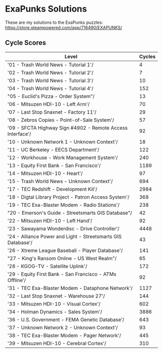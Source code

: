 # ExaPunks Solutions

These are my solutions to the ExaPunks puzzles: https://store.steampowered.com/app/716490/EXAPUNKS/

## Cycle Scores

| Level                                                                                                                   | Cycles |
|-------------------------------------------------------------------------------------------------------------------------|--------|
| '01 - Trash World News - Tutorial 1'/                    | 4      |
| '02 - Trash World News - Tutorial 2'/                    | 7      |
| '03 - Trash World News - Tutorial 3'/                    | 10      |
| '04 - Trash World News - Tutorial 4'/                    | 152      |
| "05 - Euclid's Pizza - Order System"/                    | 13      |
| '06 - Mitsuzen HDI-10 - Left Arm'/                    | 70       |
| '07 - Last Stop Snaxnet - Factory 11'/                    | 29      |
| '08 - Zebros Copies - Point-of-Sale System'/                    | 57      |
| '09 - SFCTA Highway Sign #4902 - Remote Access Interface'/                    | 92      |
| '10 - Unknown Network 1 - Unknown Context'/                    | 18      |
| '11 - UC Berkeley - EECS Department'/                    | 122      |
| '12 - Workhouse - Work Management System'/                    | 240      |
| '13 - Equity First Bank - San Francisco'/                    | 1189      |
| '14 - Mitsuzen HDI-10 - Heart'/                    | 97       |
| '15 - Trash World News - Unknown Context'/                    | 694      |
| '17 - TEC Redshift - Development Kit'/                    | 2984       |
| '18 - Digtal Library Project - Patron Access System'/                    | 368       |
| '19 - TEC Exa-Blaster Modem - Radio Stations'/                    | 238       |
| "20 - Emerson's Guide - Streetsmarts GIS Database"/                    | 42      |
| '22 - Mitsuzen HDI-10 - Left Hand'/                    | 92       |
| '23 - Sawayama Wonderdisc - Drive Controller'/                    | 4448       |
| '24 - Alliance Power and Light - Streetsmarts GIS Database'/                    | 43       |
| '26 - Xtreme League Baseball - Player Database'/                    | 141       |
| "27 - King's Ransom Online - US West Realm"/                    | 65       |
| '28 - KGOG-TV - Satellite Uplink'/                    | 172       |
| '29 - Equity First Bank - San Francisco - ATMs Offline'/                    | 92       |
| '31 - TEC Exa-Blaster Modem - Dataphone Network'/                    | 1127       |
| '32 - Last Stop Snaxnet - Warehouse 27'/                    | 144       |
| '33 - Mitsuzen HDI-10 - Visual Cortex'/                    | 602       |
| '34 - Holman Dynamics - Sales System'/                    | 3886       |
| '36 - U.S. Government - FEMA Genetic Database'/                    | 643       |
| '37 - Unknown Network 2 - Unknown Context'/                    | 93       |
| '38 - TEC Exa-Blaster Modem - Pager Network'/                    | 445       |
| '39 - Mitsuzen HDI-10 - Cerebral Cortex'/                    | 310       |
